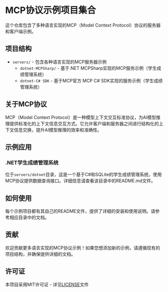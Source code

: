 # MCP协议示例项目集合

这个仓库包含了多种语言实现的MCP（Model Context Protocol）协议的服务器和客户端示例。

## 项目结构

- `servers/` - 包含各种语言实现的MCP服务器示例
  - `dotnet-MCPSharp/` - 基于.NET MCPSharp实现的MCP服务示例（学生成绩管理系统）
  - `dotnet-C# SDK` - 基于MCP官方 MCP C# SDK实现的服务示例（学生成绩管理系统）


## 关于MCP协议

MCP（Model Context Protocol）是一种模型上下文交互标准协议，为AI模型推理提供标准化的上下文信息交互方式。它允许客户端和服务器之间进行结构化的上下文信息交换，提升AI模型推理的效率和准确性。

## 示例应用

### .NET学生成绩管理系统

位于`servers/dotnet`目录，这是一个基于C#和SQLite的学生成绩管理系统，使用MCP协议提供数据查询接口。详细信息请查看该目录中的README.md文件。

## 如何使用

每个示例项目都有其自己的README文件，提供了详细的安装和使用说明。请参考相应目录中的文档。

## 贡献

欢迎贡献更多语言实现的MCP协议示例！如果您想添加新的示例，请遵循现有的项目结构，并确保提供详细的文档。

## 许可证

本项目采用MIT许可证 - 详见[LICENSE](LICENSE)文件 